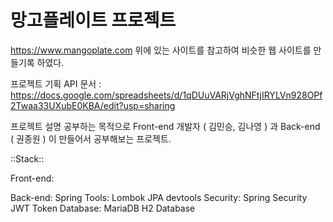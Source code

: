 # 망고플레이트 프로젝트

https://www.mangoplate.com
위에 있는 사이트를 참고하여 비슷한 웹 사이트를 만들기록 하였다.

프로젝트 기획
  API 문서 : https://docs.google.com/spreadsheets/d/1qDUuVARjVghNFtjIRYLVn928OPf2Twaa33UXubE0KBA/edit?usp=sharing

프로젝트 설명
  공부하는 목적으로 Front-end 개발자 ( 김민승, 김나영 ) 과 Back-end ( 권종원 ) 이
  만들어서 공부해보는 프로젝트.

::Stack::

Front-end:

Back-end:
  Spring Tools:
    Lombok
    JPA
    devtools
  Security:
    Spring Security
    JWT Token
  Database:
    MariaDB
    H2 Database
  
